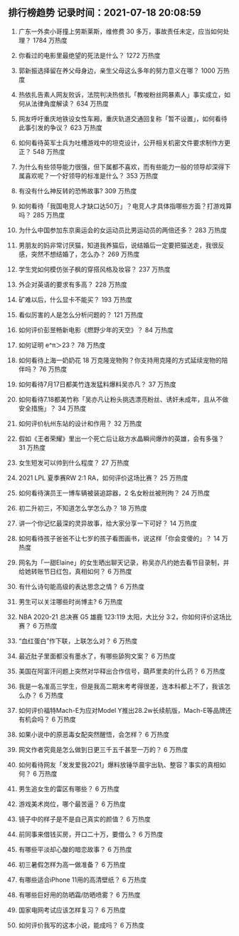 
## 排行榜趋势 记录时间：2021-07-18 20:08:59
  
  1. 广东一外卖小哥撞上劳斯莱斯，维修费 30 多万，事故责任未定，应当如何处理？ 1784 万热度
    
  2. 你看过的电影里最绝望的死法是什么？ 1272 万热度
    
  3. 郭新振选择留在养父母身边，亲生父母这么多年的努力意义在哪？ 1000 万热度
    
  4. 热依扎告素人网友败诉，法院判决热依扎「教唆粉丝网暴素人」事实成立，如何从法律角度解读？ 634 万热度
    
  5. 网友呼吁重庆地铁设女性车厢，重庆轨道交通回复称「暂不设置」，如何看待此事引发的争议？ 623 万热度
    
  6. 如何看待英军士兵为吐槽游戏中的坦克设计，公开相关机密文件要求制作方更正？ 548 万热度
    
  7. 为什么有些领导能力很强，但下属都不喜欢，而有些能力一般的领导却深得下属喜欢呢？一个好领导的标准是什么？ 353 万热度
    
  8. 有没有什么神反转的恐怖故事? 309 万热度
    
  9. 如何看待「我国电竞人才缺口达50万」？电竞人才具体指哪些方面？打游戏算吗？ 285 万热度
    
  10. 为什么中国参加东京奥运会的女运动员比男运动员的两倍还多？ 283 万热度
    
  11. 男朋友的妈非常讨厌猫，知道我养猫后，说结婚后一定要把猫送走，我很反感，突然不想结婚了，怎么办？ 269 万热度
    
  12. 学生党如何模仿张子枫的穿搭风格及妆容？ 237 万热度
    
  13. 外企对英语的要求有多高？ 228 万热度
    
  14. 矿难以后，什么显卡不能买？ 193 万热度
    
  15. 看似厉害的人是怎么分析问题的？ 121 万热度
    
  16. 如何评价彭昱畅新电影《燃野少年的天空》？ 84 万热度
    
  17. 如何证明 e^π＞23？ 78 万热度
    
  18. 如何看待上海一奶奶花 18 万克隆宠物狗？你支持用克隆的方式延续宠物的陪伴吗？ 76 万热度
    
  19. 如何看待7月17日都美竹连发猛料爆料吴亦凡？ 37 万热度
    
  20. 如何看待7.18都美竹称「吴亦凡让粉头挑选漂亮粉丝、诱奸未成年，且从不做安全措施」？ 34 万热度
    
  21. 如何评价杭州东站的设计和作用？ 32 万热度
    
  22. 假如《王者荣耀》里出一个死亡后让敌方水晶瞬间爆炸的英雄，会有多强？ 31 万热度
    
  23. 女生短发可以帅到什么程度？ 27 万热度
    
  24. 2021 LPL 夏季赛RW 2:1 RA，如何评价这场比赛？ 25 万热度
    
  25. 如何看待演员王一博车辆被装追踪器，2 名女粉丝被刑拘？ 24 万热度
    
  26. 初二升初三，不知道怎么学怎么办？ 18 万热度
    
  27. 讲一个你记忆最深的灵异故事，给大家分享一下可好？ 14 万热度
    
  28. 如何看待孩子爸爸不让七岁的孩子看图画书，说这样「你会变傻的」？ 14 万热度
    
  29. 网名为「一甜Elaine」的女生晒出聊天记录，称吴亦凡约她去看节目录制，并给她转账节日红包，真相如何？ 6 万热度
    
  30. 有什么诗句能高级的表达思念之情？ 6 万热度
    
  31. 男生可以关注哪些时尚博主? 6 万热度
    
  32. NBA 2020-21 总决赛 G5 雄鹿 123:119 太阳，大比分 3:2，你如何评价这场比赛？ 6 万热度
    
  33. “血红蛋白”作下联，上联怎么对？ 6 万热度
    
  34. 最近肚子里面都没有墨水了，有哪些舔狗文案？ 6 万热度
    
  35. 美国在阿富汗问题上突然对华释出合作信号，葫芦里卖的什么药？ 6 万热度
    
  36. 我是一名准高三学生，但是我高二期末考考得很差，连本科都上不了，我该怎么办？ 6 万热度
    
  37. 如何评价福特Mach-E为应对Model Y推出28.2w长续航版，Mach-E等品牌还有机会吗？ 6 万热度
    
  38. 如果小说中的原恶毒女配突然醒悟，会怎样？ 6 万热度
    
  39. 网文作者究竟是怎么做到日更三千五千甚至一万的？ 6 万热度
    
  40. 如何看待网友「发发爱我2021」爆料放锤华晨宇出轨、整容？事实的真相如何？ 6 万热度
    
  41. 男生追女生的雷区有哪些？ 6 万热度
    
  42. 游戏美术岗位，哪个最苦逼？ 6 万热度
    
  43. 镜子中的样子是不是自己真实的颜值？ 6 万热度
    
  44. 前同事来借钱买房，开口二十万，要借么？ 6 万热度
    
  45. 有哪些平淡却心酸的暗恋故事？ 6 万热度
    
  46. 初三暑假怎样为高一做准备？ 6 万热度
    
  47. 有哪些适合iPhone 11用的高清壁纸？ 6 万热度
    
  48. 有哪些巨好用的防晒霜/防晒喷雾？ 6 万热度
    
  49. 国家电网考试应该怎样复习？ 6 万热度
    
  50. 如何评价我写的这本小说，能成吗？ 6 万热度
    